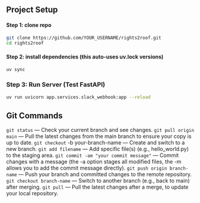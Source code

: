 ## Project Setup


#### Step 1: clone repo
```bash
git clone https://github.com/YOUR_USERNAME/rights2roof.git
cd rights2roof
```

#### Step 2: install dependencies (this auto-uses uv.lock versions)
```bash
uv sync
```


### Step 3: Run Server (Test FastAPI)
```bash
uv run uvicorn app.services.slack_webhook:app --reload
```

## Git Commands
`git status` — Check your current branch and see changes.
`git pull origin main` — Pull the latest changes from the main branch to ensure your copy is up to date.
`git checkout` -b your-branch-name — Create and switch to a new branch.
`git add filename` — Add specific file(s) (e.g., hello_world.py) to the staging area.
`git commit -am "your commit message"` — Commit changes with a message (the -a option stages all modified files, the -m allows you to add the commit message directly).
`git push origin branch-name` — Push your branch and committed changes to the remote repository.
`git checkout branch-name` — Switch to another branch (e.g., back to main) after merging.
`git pull` — Pull the latest changes after a merge, to update your local repository.